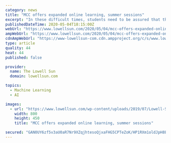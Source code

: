 ```yaml
---
category: news
title: "MCC offers expanded online learning, summer sessions"
excerpt: "In these difficult times, students need to be assured that they are receiving an education from an institution with a proven track record of success in online learning. Middlesex Community College"
publishedDateTime: 2020-05-04T18:15:00Z
webUrl: "https://www.lowellsun.com/2020/05/04/mcc-offers-expanded-online-learning-summer-sessions/"
ampWebUrl: "https://www.lowellsun.com/2020/05/04/mcc-offers-expanded-online-learning-summer-sessions/amp/"
cdnAmpWebUrl: "https://www-lowellsun-com.cdn.ampproject.org/c/s/www.lowellsun.com/2020/05/04/mcc-offers-expanded-online-learning-summer-sessions/amp/"
type: article
quality: 44
heat: 44
published: false

provider:
  name: The Lowell Sun
  domain: lowellsun.com

topics:
  - Machine Learning
  - AI

images:
  - url: "https://www.lowellsun.com/wp-content/uploads/2019/07/Lowell-Sun-fallback-image.jpg"
    width: 800
    height: 450
    title: "MCC offers expanded online learning, summer sessions"

secured: "GAN0UY6zf5v3aU0aR7Nr9XZqjhtesoQjxaFHG5CPTeZoK/HP1RXm1oldJpH8EFe3pMs8NfMkLG6kUhANPMr2SkEGJlhz6Mw9mD4BETM0p27v0n9VhQeeYR0Q7oRrINFCcPhDm+HfmMDWI3MDSHMJYNU0l0BN6NZAGmmr0tkZNYbftxkrcRXn0Jgsrf+bgKF+zjYDLV4SXQZLs5sGWgc2ZSsWDVzyL0IE9vh2nDhPLZyC68XDL/XBpKTPZDgtRDPR4vP3KTFzsyQ3okHFZu+bNlb1SsBCLvrsXaU9xtNAegWNf7FXVy79z+X/jElGa0pM;mnMxyycZg0QKByI+miE0TQ=="
---
```


